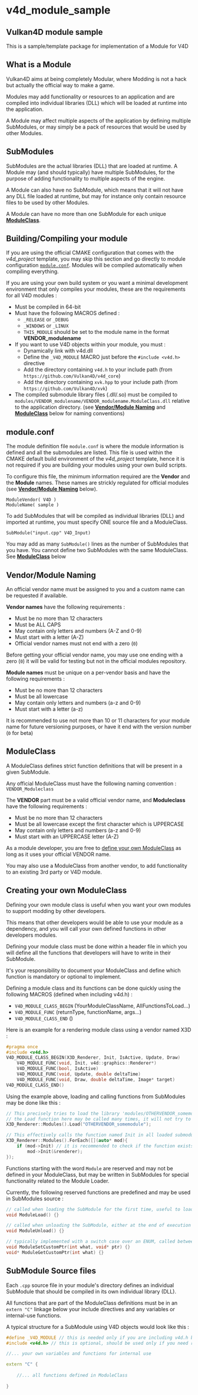 # v4d_module_sample

## Vulkan4D module sample

This is a sample/template package for implementation of a Module for V4D

## What is a Module

Vulkan4D aims at being completely Modular, where Modding is not a hack but actually the official way to make a game. 

Modules may add functionality or resources to an application and are compiled into individual libraries (DLL) which will be loaded at runtime into the application.

A Module may affect multiple aspects of the application by defining multiple SubModules, or may simply be a pack of resources that would be used by other Modules. 

## SubModules

SubModules are the actual libraries (DLL) that are loaded at runtime.
A Module may (and should typically) have multiple SubModules, for the purpose of adding functionality to multiple aspects of the engine. 

A Module can also have no SubModule, which means that it will not have any DLL file loaded at runtime, but may for instance only contain resource files to be used by other Modules. 

A Module can have no more than one SubModule for each unique [**ModuleClass**](#ModuleClass).

## Building/Compiling your module

If you are using the official CMAKE configuration that comes with the *v4d_project* template, you may skip this section and go directly to module configuration [`module.conf`](#module.conf). Modules will be compiled automatically when compiling everything. 

If you are using your own build system or you want a minimal development environment that only compiles your modules, these are the requirements for all V4D modules : 
* Must be compiled in 64-bit
* Must have the following MACROS defined : 
	* `_RELEASE` or `_DEBUG`
	* `_WINDOWS` or `_LINUX`
	* `THIS_MODULE` should be set to the module name in the format **VENDOR_modulename**
* If you want to use V4D objects within your module, you must : 
	* Dynamically link with v4d.dll
	* Define the `_V4D_MODULE` MACRO just before the `#include <v4d.h>` directive
	* Add the directory containing `v4d.h` to your include path (from `https://github.com/Vulkan4D/v4d_core`)
	* Add the directory containing `xvk.hpp` to your include path (from `https://github.com/Vulkan4D/xvk`)
* The compiled submodule library files (.dll/.so) must be compiled to `modules/VENDOR_modulename/VENDOR_modulename.ModuleClass.dll` relative to the application directory. 
	(see [**Vendor/Module Naming**](#VendorModuleNaming) and [**ModuleClass**](#ModuleClass) below for naming conventions)

## <a name="module.conf"></a> module.conf

The module definition file `module.conf` is where the module information is defined and all the submodules are listed. 
This file is used within the CMAKE default build environment of the *v4d_project* template, hence it is not required if you are building your modules using your own build scripts. 

To configure this file, the minimum information required are the **Vendor** and the **Module** names. 
These names are strickly regulated for official modules (see [**Vendor/Module Naming**](#VendorModuleNaming) below).
```
ModuleVendor( V4D )
ModuleName( sample )
```

To add SubModules that will be compiled as individual libraries (DLL) and imported at runtime, you must specify ONE source file and a ModuleClass. 
```
SubModule("input.cpp" V4D_Input)
```
You may add as many `SubModule()` lines as the number of SubModules that you have. 
You cannot define two SubModules with the same ModuleClass. 
See [**ModuleClass**](#ModuleClass) below

## <a name="VendorModuleNaming"></a> Vendor/Module Naming

An official vendor name must be assigned to you and a custom name can be requested if available. 

**Vendor names** have the following requirements : 
* Must be no more than 12 characters
* Must be ALL CAPS
* May contain only letters and numbers (A-Z and 0-9)
* Must start with a letter (A-Z)
* Official vendor names must not end with a zero (`0`)

Before getting your official vendor name, you may use one ending with a zero (`0`) it will be valid for testing but not in the official modules repository.

**Module names** must be unique on a per-vendor basis and have the following requirements : 
* Must be no more than 12 characters
* Must be all lowercase
* May contain only letters and numbers (a-z and 0-9)
* Must start with a letter (a-z)

It is recommended to use not more than 10 or 11 characters for your module name for future versioning purposes, or have it end with the version number (`0` for beta)

## <a name="ModuleClass"></a> ModuleClass

A ModuleClass defines strict function definitions that will be present in a given SubModule. 

Any official ModuleClass must have the following naming convention : `VENDOR_Moduleclass`

The **VENDOR** part must be a valid official vendor name, and **Moduleclass** have the following requirements :
* Must be no more than 12 characters
* Must be all lowercase except the first character which is UPPERCASE
* May contain only letters and numbers (a-z and 0-9)
* Must start with an UPPERCASE letter (A-Z)

As a module developer, you are free to [define your own ModuleClass](#CreateYourOwnModuleClass) as long as it uses your official VENDOR name. 

You may also use a ModuleClass from another vendor, to add functionality to an existing 3rd party or V4D module. 

## <a name="CreateYourOwnModuleClass"></a> Creating your own ModuleClass

Defining your own module class is useful when you want your own modules to support modding by other developers.

This means that other developers would be able to use your module as a dependency, and you will call your own defined functions in other developers modules. 

Defining your module class must be done within a header file in which you will define all the functions that developers will have to write in their SubModule. 

It's your responsibility to document your ModuleClass and define which function is mandatory or optional to implement.

Defining a module class and its functions can be done quickly using the following MACROS (defined when including v4d.h) :
* `V4D_MODULE_CLASS_BEGIN` (YourModuleClassName, AllFunctionsToLoad...)
* `V4D_MODULE_FUNC` (returnType, functionName, args...)
* `V4D_MODULE_CLASS_END` ()

Here is an example for a rendering module class using a vendor named X3D : 
```c++
#pragma once
#include <v4d.h>
V4D_MODULE_CLASS_BEGIN(X3D_Renderer, Init, IsActive, Update, Draw)
	V4D_MODULE_FUNC(void, Init, v4d::graphics::Renderer*)
	V4D_MODULE_FUNC(bool, IsActive)
	V4D_MODULE_FUNC(void, Update, double deltaTime)
	V4D_MODULE_FUNC(void, Draw, double deltaTime, Image* target)
V4D_MODULE_CLASS_END()
```

Using the example above, loading and calling functions from SubModules may be done like this :
```c++
// This precisely tries to load the library 'modules/OTHERVENDOR_somemodule/OTHERVENDOR_somemodule.X3D_Renderer.dll'
// the Load function here may be called many times, it will not try to load it again if already loaded
X3D_Renderer::Modules().Load("OTHERVENDOR_somemodule");

// This effectively calls the function named Init in all loaded submodules that extend X3D_Renderer
X3D_Renderer::Modules().ForEach([](auto* mod){
	if (mod->Init) // it is recommended to check if the function exists in the SubModule before running it
		mod->Init(&renderer);
});
```

Functions starting with the word `Module` are reserved and may not be defined in your ModuleClass, but may be written in SubModules for special functionality related to the Module Loader. 

Currently, the following reserved functions are predefined and may be used in SubModules source : 
```c++
// called when loading the SubModule for the first time, useful to load dependencies and init variables
void ModuleLoad() {}

// called when unloading the SubModule, either at the end of execution or when reloading a SubModule
void ModuleUnload() {}

// typically implemented with a switch case over an ENUM, called between SubModules to share data
void ModuleSetCustomPtr(int what, void* ptr) {}
void* ModuleGetCustomPtr(int what) {}
```

## SubModule Source files

Each `.cpp` source file in your module's directory defines an individual SubModule that should be compiled in its own individual library (DLL).

All functions that are part of the ModuleClass definitions must be in an `extern "C"` linkage below your include directives and any variables or internal-use functions. 

A typical structure for a SubModule using V4D objects would look like this : 

```c++
#define _V4D_MODULE // this is needed only if you are including v4d.h below
#include <v4d.h> // this is optional, should be used only if you need references to V4D objects/helpers

//... your own variables and functions for internal use

extern "C" {
	
	//... all functions defined in ModuleClass
	
}
```



